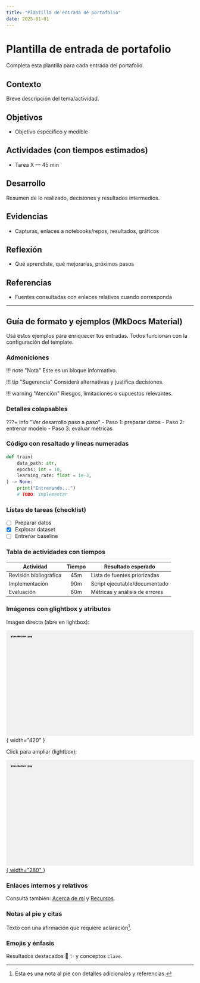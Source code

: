 ```yaml
---
title: "Plantilla de entrada de portafolio"
date: 2025-01-01
---
```


# Plantilla de entrada de portafolio

Completa esta plantilla para cada entrada del portafolio.

## Contexto
Breve descripción del tema/actividad.

## Objetivos
- Objetivo específico y medible

## Actividades (con tiempos estimados)
- Tarea X — 45 min

## Desarrollo
Resumen de lo realizado, decisiones y resultados intermedios.

## Evidencias
- Capturas, enlaces a notebooks/repos, resultados, gráficos

## Reflexión
- Qué aprendiste, qué mejorarías, próximos pasos

## Referencias
- Fuentes consultadas con enlaces relativos cuando corresponda


---

## Guía de formato y ejemplos (MkDocs Material)

Usá estos ejemplos para enriquecer tus entradas. Todos funcionan con la configuración del template.

### Admoniciones

!!! note "Nota"
    Este es un bloque informativo.

!!! tip "Sugerencia"
    Considerá alternativas y justifica decisiones.

!!! warning "Atención"
    Riesgos, limitaciones o supuestos relevantes.

### Detalles colapsables

???+ info "Ver desarrollo paso a paso"
    - Paso 1: preparar datos
    - Paso 2: entrenar modelo
    - Paso 3: evaluar métricas

### Código con resaltado y líneas numeradas

```python hl_lines="2 6" linenums="1"
def train(
    data_path: str,
    epochs: int = 10,
    learning_rate: float = 1e-3,
) -> None:
    print("Entrenando...")
    # TODO: implementar
```

### Listas de tareas (checklist)

- [ ] Preparar datos
- [x] Explorar dataset
- [ ] Entrenar baseline

### Tabla de actividades con tiempos

| Actividad           | Tiempo | Resultado esperado               |
|---------------------|:------:|----------------------------------|
| Revisión bibliográfica |  45m  | Lista de fuentes priorizadas     |
| Implementación      |  90m   | Script ejecutable/documentado    |
| Evaluación          |  60m   | Métricas y análisis de errores   |

### Imágenes con glightbox y atributos

Imagen directa (abre en lightbox):

![Diagrama del flujo](../assets/img/placeholder.png){ width="420" }

Click para ampliar (lightbox):

[![Vista previa](../assets/img/placeholder.png){ width="280" }](../assets/img/placeholder.png)

### Enlaces internos y relativos

Consultá también: [Acerca de mí](../acerca.md) y [Recursos](../recursos.md).

### Notas al pie y citas

Texto con una afirmación que requiere aclaración[^nota].

[^nota]: Esta es una nota al pie con detalles adicionales y referencias.

### Emojis y énfasis

Resultados destacados :rocket: :sparkles: y conceptos `clave`.
